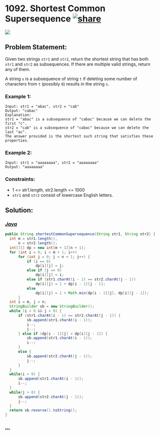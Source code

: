 # 1092. Shortest Common Supersequence [![share]](https://leetcode.com/problems/shortest-common-supersequence/)

![][hard]

## Problem Statement:

Given two strings `str1` and `str2`, return the shortest string that has both `str1` and `str2` as subsequences. If there are multiple valid strings, return any of them.

A string `s` is a subsequence of string `t` if deleting some number of characters from `t` (possibly `0`) results in the string `s`.

### Example 1:

```
Input: str1 = "abac", str2 = "cab"
Output: "cabac"
Explanation:
str1 = "abac" is a subsequence of "cabac" because we can delete the first "c".
str2 = "cab" is a subsequence of "cabac" because we can delete the last "ac".
The answer provided is the shortest such string that satisfies these properties.
```

### Example 2:

```
Input: str1 = "aaaaaaaa", str2 = "aaaaaaaa"
Output: "aaaaaaaa"
```

### Constraints:

- 1 <= str1.length, str2.length <= 1000
- `str1` and `str2` consist of lowercase English letters.

## Solution:

### [_Java_](./ShortestCommonSupersequence.java)

```java
public String shortestCommonSupersequence(String str1, String str2) {
  int m = str1.length(),
      n = str2.length();
  int[][] dp = new int[m + 1][n + 1];
  for (int i = 0; i < m + 1; i++)
      for (int j = 0; j < n + 1; j++) {
          if (i == 0)
              dp[i][j] = j;
          else if (j == 0)
              dp[i][j] = i;
          else if (str1.charAt(i - 1) == str2.charAt(j - 1))
              dp[i][j] = 1 + dp[i - 1][j - 1];
          else
              dp[i][j] = 1 + Math.min(dp[i - 1][j], dp[i][j - 1]);
      }
  int i = m, j = n;
  StringBuilder sb = new StringBuilder();
  while (i > 0 && j > 0) {
      if (str1.charAt(i - 1) == str2.charAt(j - 1)) {
          sb.append(str1.charAt(i - 1));
          i--;
          j--;
      } else if (dp[i - 1][j] < dp[i][j - 1]) {
          sb.append(str1.charAt(i - 1));
          i--;
      }
      else {
          sb.append(str2.charAt(j - 1));
          j--;
      }
  }
  while(i > 0) {
      sb.append(str1.charAt(i - 1));
      i--;
  }
  while(j > 0) {
      sb.append(str2.charAt(j - 1));
      j--;
  }
  return sb.reverse().toString();
}
```

### [_..._]()

```

```

<!----------------------------------{ link }--------------------------------->

[share]: https://img.icons8.com/external-anggara-blue-anggara-putra/20/000000/external-share-user-interface-basic-anggara-blue-anggara-putra-2.png
[easy]: https://img.shields.io/badge/Difficulty-Easy-bright.svg
[medium]: https://img.shields.io/badge/Difficulty-Medium-yellow.svg
[hard]: https://img.shields.io/badge/Difficulty-Hard-red.svg
